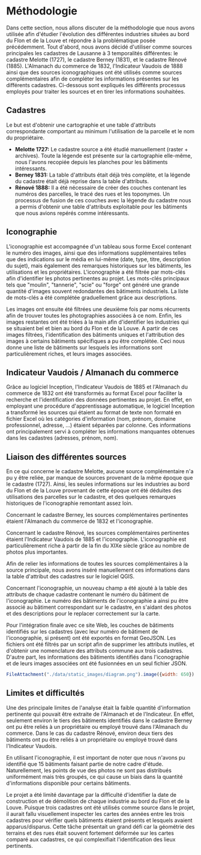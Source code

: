 # Méthodologie

<head>
<link rel="stylesheet" href="style.css">
</head>

Dans cette section, nous allons discuter de la méthodologie que nous avons utilisée afin d'étudier l'évolution des différentes industries situées au bord du Flon et de la Louve et répondre à la problématique posée précédemment. Tout d'abord, nous avons décidé d'utiliser comme sources principales les cadastres de Lausanne à 3 temporalités différentes: le cadastre Melotte (1727), le cadastre Berney (1831), et le cadastre Rénové (1885). L'Almanach du commerce de 1832, l'Indicateur Vaudois de 1888 ainsi que des sources iconographiques ont été utilisés comme sources complémentaires afin de compléter les informations présentes sur les différents cadastres. Ci-dessous sont expliqués les différents processus employés pour traiter les sources et en tirer les informations souhaitées.

<div class="card">
<h2>Cadastres</h2>

Le but est d'obtenir une cartographie et une table d'attributs correspondante comportant au minimum l'utilisation de la parcelle et le nom du propriétaire.

- **Melotte 1727:** Le cadastre source a été étudié manuellement (raster + archives). Toute la légende est présente sur la cartographie elle-même, nous l'avons recopiée depuis les planches pour les bâtiments intéressants.
- **Berney 1831:** La table d'attributs était déjà très complète, et la légende du cadastre était déjà reprise dans la table d'attributs.
- **Rénové 1888:** Il a été nécessaire de créer des couches contenant les numéros des parcelles, le tracé des rues et les toponymes. Un processus de fusion de ces couches avec la légende du cadastre nous a permis d'obtenir une table d'attributs exploitable pour les bâtiments que nous avions repérés comme intéressants.

</div>
<div class="card">
<h2>Iconographie</h2>

L'iconographie est accompagnée d'un tableau sous forme Excel contenant le numéro des images, ainsi que des informations supplémentaires telles que des indications sur le média en lui-même (date, type, titre, description du sujet), mais également des remarques historiques sur les bâtiments, les utilisations et les propriétaires.
L'iconographie a été filtrée par mots-clés afin d'identifier les photos pertinentes au projet. Les mots-clés principaux tels que "moulin", "tannerie", "scie" ou "forge" ont généré une grande quantité d'images souvent redondantes des bâtiments industriels. La liste de mots-clés a été complétée graduellement grâce aux descriptions.

Les images ont ensuite été filtrées une deuxième fois par noms récurrents afin de trouver toutes les photographies associées à ce nom. Enfin, les images restantes ont été triées à la main afin d'identifier les industries qui se situaient bel et bien au bord du Flon et de la Louve. A partir de ces images filtrées, l'identification des bâtiments uniques et l'attribution des images à certains bâtiments spécifiques a pu être complétée. Ceci nous donne une liste de bâtiments sur lesquels les informations sont particulièrement riches, et leurs images associées.

</div>
<div class="card">
<h2>Indicateur Vaudois / Almanach du commerce</h2>

Grâce au logiciel Inception, l'Indicateur Vaudois de 1885 et l'Almanach du commerce de 1832 ont été transformés au format Excel pour faciliter la recherche et l'identification des données pertinentes au projet. En effet, en employant une procédure d'apprentissage automatique, le logiciel Inception a transformé les sources qui étaient au format de texte non formaté en fichier Excel où les catégories d'information (nom, prénom, domaine professionnel, adresse, ...)  étaient séparées par colonne. Ces informations ont principalement servi à compléter les informations manquantes obtenues dans les cadastres (adresses, prénom, nom).

</div>
<div class="card">
<h2>Liaison des différentes sources</h2>

En ce qui concerne le cadastre Melotte, aucune source complémentaire n'a pu y être reliée, par manque de sources provenant de la même époque que le cadastre (1727). Ainsi, les seules informations sur les industries au bord du Flon et de la Louve provenant de cette époque ont été déduites des utilisations des parcelles sur le cadastre, et des quelques remarques historiques de l'iconographie remontant assez loin.

Concernant le cadastre Berney, les sources complémentaires pertinentes étaient l'Almanach du commerce de 1832 et l'iconographie.

Concernant le cadastre Rénové, les sources complémentaires pertinentes étaient l'Indicateur Vaudois de 1885 et l'iconographie. L'iconographie est particulièrement riche à partir de la fin du XIXe siècle grâce au nombre de photos plus importantes.

Afin de relier les informations de toutes les sources complémentaires à la source principale, nous avons inséré manuellement ces informations dans la table d'attribut des cadastres sur le logiciel QGIS.

Concernant l'iconographie, un nouveau champ a été ajouté à la table des attributs de chaque cadastre contenant le numéro du bâtiment de l'iconographie. Le numéro des bâtiments de l'iconographie a ainsi pu être associé au bâtiment correspondant sur le cadastre, en s'aidant des photos et des descriptions pour le replacer correctement sur la carte.

Pour l'intégration finale avec ce site Web, les couches de bâtiments identifiés sur les cadastres (avec leur numéro de bâtiment de l'iconographie, si présent) ont été exportés en format GeoJSON. Les fichiers ont été filtrés par un script afin de supprimer les attributs inutiles, et d'obtenir une nomenclature des attributs commune aux trois cadastres. D'autre part, les informations des bâtiments identifiés dans l'iconographie et de leurs images associées ont été fusionnées en un seul fichier JSON.

```js
FileAttachment("./data/static_images/diagram.png").image({width: 650})
```

</div>
<div class="card">
<h2>Limites et difficultés</h2>

Une des principale limites de l'analyse était la faible quantité d'information pertinente qui pouvait être extraite de l'Almanach et de l'Indicateur. En effet, seulement environ le tiers des bâtiments identifiés dans le cadastre Berney ont pu être reliés à un propriétaire ou employé trouvé dans l'Almanach du commerce. Dans le cas du cadastre Rénové, environ deux tiers des bâtiments ont pu être reliés à un propriétaire ou employé trouvé dans l'Indicateur Vaudois.

En utilisant l'iconographie, il est important de noter que nous n'avons pu identifié que 15 bâtiments faisant partie de notre cadre d'étude. Naturellement, les points de vue des photos ne sont pas distribués uniformément mais très groupés, ce qui cause un biais dans la quantité d'informations disponible pour certains bâtiments.

Le projet a été limité davantage par la difficulté d'identifier la date de construction et de démolition de chaque industrie au bord du Flon et de la Louve. Puisque trois cadastres ont été utilisés comme source dans le projet, il aurait fallu visuellement inspecter les cartes des années entre les trois cadastres pour vérifier quels bâtiments étaient présents et lesquels avaient apparus/disparus. Cette tâche présentait un grand défi car la géométrie des terrains et des rues était souvent fortement déformée sur les cartes comparé aux cadastres, ce qui complexifiait l'identification des lieux pertinents.

</div>
